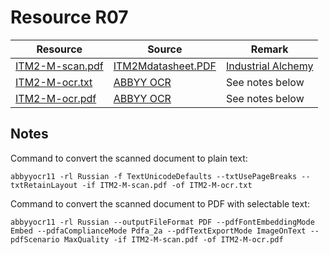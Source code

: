 # Resource R07

| Resource                                          | Source                                                                          | Remark                                                   |
|---------------------------------------------------|---------------------------------------------------------------------------------|----------------------------------------------------------|
| [ITM2-M-scan.pdf](./resource/R07/ITM2-M-scan.pdf) | [ITM2Mdatasheet.PDF](https://www.industrialalchemy.org/pdf2/ITM2Mdatasheet.PDF) | [Industrial Alchemy](https://www.industrialalchemy.org/) | 
| [ITM2-M-ocr.txt](./resource/R07/ITM2-M-ocr.txt)   | [ABBYY OCR](https://www.abbyy.com/ocr-sdk/)                                     | See notes below                                          |
| [ITM2-M-ocr.pdf](./resource/R07/ITM2-M-ocr.pdf)   | [ABBYY OCR](https://www.abbyy.com/ocr-sdk/)                                     | See notes below                                          |

## Notes

Command to convert the scanned document to plain text:

```shell
abbyyocr11 -rl Russian -f TextUnicodeDefaults --txtUsePageBreaks --txtRetainLayout -if ITM2-M-scan.pdf -of ITM2-M-ocr.txt
```

Command to convert the scanned document to PDF with selectable text:

```shell
abbyyocr11 -rl Russian --outputFileFormat PDF --pdfFontEmbeddingMode Embed --pdfaComplianceMode Pdfa_2a --pdfTextExportMode ImageOnText --pdfScenario MaxQuality -if ITM2-M-scan.pdf -of ITM2-M-ocr.pdf
```